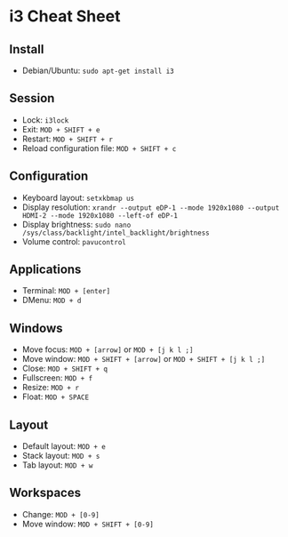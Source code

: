 # i3 Cheat Sheet

## Install
* Debian/Ubuntu: `sudo apt-get install i3`

## Session
* Lock: `i3lock`
* Exit: `MOD + SHIFT + e`
* Restart: `MOD + SHIFT + r`    
* Reload configuration file: `MOD + SHIFT + c`

## Configuration
* Keyboard layout: `setxkbmap us`
* Display resolution: `xrandr --output eDP-1 --mode 1920x1080 --output HDMI-2 --mode 1920x1080 --left-of eDP-1`
* Display brightness: `sudo nano /sys/class/backlight/intel_backlight/brightness`
* Volume control: `pavucontrol`

## Applications
* Terminal: `MOD + [enter]`
* DMenu: `MOD + d`

## Windows
* Move focus: `MOD + [arrow]` or `MOD + [j k l ;]`
* Move window: `MOD + SHIFT + [arrow]` or `MOD + SHIFT + [j k l ;]`
* Close: `MOD + SHIFT + q`
* Fullscreen: `MOD + f`
* Resize: `MOD + r`
* Float: `MOD + SPACE`

## Layout
* Default layout: `MOD + e`
* Stack layout: `MOD + s`
* Tab layout: `MOD + w`

## Workspaces
* Change: `MOD + [0-9]`
* Move window: `MOD + SHIFT + [0-9]`
